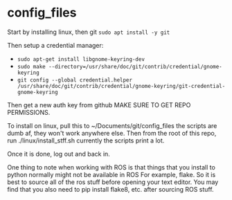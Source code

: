 # config_files

Start by installing linux, then git `sudo apt install -y git`

Then setup a credential manager:
- `sudo apt-get install libgnome-keyring-dev`
- `sudo make --directory=/usr/share/doc/git/contrib/credential/gnome-keyring`
- `git config --global credential.helper /usr/share/doc/git/contrib/credential/gnome-keyring/git-credential-gnome-keyring`

Then get a new auth key from github MAKE SURE TO GET REPO PERMISSIONS. 

To install on linux, pull this to ~/Documents/git/config_files
the scripts are dumb af, they won't work anywhere else.
Then from the root of this repo, run ./linux/install_stff.sh
currently the scripts print a lot.

Once it is done, log out and back in.

One thing to note when working with ROS is that things that
you install to python normally might not be available in ROS
For example, flake. So it is best to source all of the ros stuff
before opening your text editor. You may find that you also need
to pip install flake8, etc. after sourcing ROS stuff.
